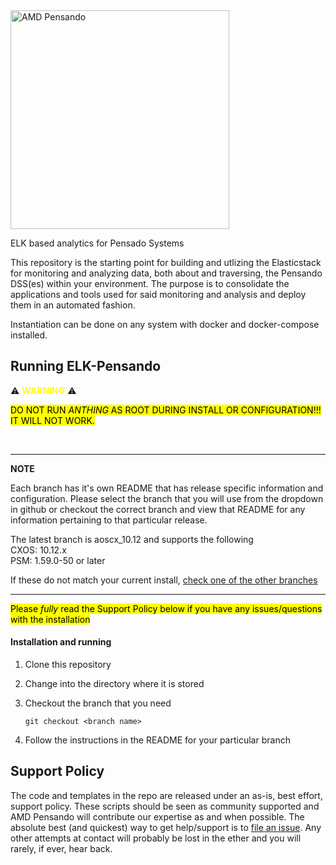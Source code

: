 <img src="https://th.bing.com/th/id/OIP.CwPiU5tKuxQpL4ZMRSoVIQAAAA?pid=ImgDet&rs=1" alt="AMD Pensando" width="350"/>


ELK based analytics for Pensado Systems

This repository is the starting point for building and utlizing the Elasticstack for monitoring and analyzing
data, both about and traversing, the Pensando DSS(es) within your environment.  The purpose is to consolidate the
applications and tools used for said monitoring and analysis and deploy them in an automated fashion.

Instantiation can be done on any system with docker and docker-compose installed.

## Running ELK-Pensando


:warning: <span style="color:yellow">**WARNING**</span> :warning:

<mark>DO NOT RUN *ANTHING* AS ROOT DURING INSTALL OR CONFIGURATION!!!  IT WILL NOT WORK. </mark>

<br/>

---
**NOTE**

Each branch has it's own README that has release specific information and configuration.  Please select the branch that you will use from the dropdown in github or checkout the correct branch and view that README for any information pertaining to that particular release.  

The latest branch is aoscx_10.12 and supports the following <br/>
CXOS: 10.12.x <br/>
PSM:  1.59.0-50 or later

If these do not match your current install, [check one of the other branches](https://github.com/amd/cx10000-elastic/branches)

---

<mark>Please *fully* read the Support Policy below if you have any issues/questions with the installation</mark>


  #### Installation and running
 
  1. Clone this repository

  2. Change into the directory where it is stored

  3. Checkout the branch that you need
     ```
     git checkout <branch name>
     ```
     
  4. Follow the instructions in the README for your particular branch 

  
## Support Policy
The code and templates in the repo are released under an as-is, best effort, support policy. These scripts should be seen as community supported and AMD Pensando will contribute our expertise as and when possible. The absolute best (and quickest) way to get help/support is to [file an issue](https://github.com/amd/cx10000-elastic/issues).  Any other attempts at contact will probably be lost in the ether and you will rarely, if ever, hear back. 
